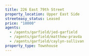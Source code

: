 ```yaml
---
title: 226 East 79th Street
property_location: Upper East Side
streeteasy_status: Leased
price: "18000"
agents:
  - /agents/garfield/jed-garfield
  - /agents/garfield/matthew-pravda
  - /agents/garfield/caylyn-sullivan
property_type: Townhouse
---
```

